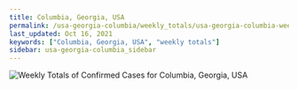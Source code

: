 ```yaml
---
title: Columbia, Georgia, USA
permalink: /usa-georgia-columbia/weekly_totals/usa-georgia-columbia-weekly_totals.html
last_updated: Oct 16, 2021
keywords: ["Columbia, Georgia, USA", "weekly totals"]
sidebar: usa-georgia-columbia_sidebar
---
```


![Weekly Totals of Confirmed Cases for Columbia, Georgia, USA](/covid_tracker/images/graphs/usa-georgia-columbia-weekly_totals_graph.png)
